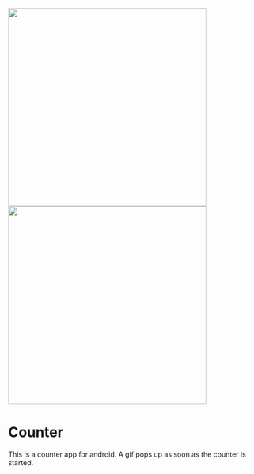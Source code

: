 <img src="https://user-images.githubusercontent.com/60540294/119702094-b492c980-be72-11eb-8051-c8b953563208.jpeg" height="400">


<img src="https://user-images.githubusercontent.com/60540294/119702102-b78dba00-be72-11eb-9069-eb255601cb49.jpeg" height="400">


# Counter

This is a counter app for android. A gif pops up as soon as the counter is started.
